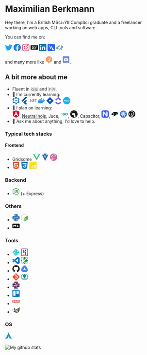 # Maximilian Berkmann

Hey there, I'm a British MSci+YII CompSci graduate and a freelancer working on web apps, CLI tools and software.

You can find me on:
<p>
  <a href="https://twitter.com/Berkmann18"><img src="assets/twitter.svg" width="24px" alt="Twitter"></a>
  <a href="https://www.facebook.com/maxkberkmann"><img src="assets/facebook.svg" width="24px" alt="Facebook"></a>
  <a href="https://www.instagram.com/Berkmann18"><img src="assets/instagram.svg" width="24px" alt="Instagram"></a>
  <a href="https://dev.to/berkmann18"><img src="assets/dev-dot-to.svg" width="24px" alt="DEV.to"></a>
  <a href="https://www.linkedin.com/in/mberkmann"><img src="assets/linkedin.svg" width="24px" alt="Linkedin"></a>
  <a href="https://hashnode.com/@berkmann18"><img src="assets/hashnode.svg" width="24px" alt="Hashnode"></a>
  <a href="https://profile.codersrank.io/user/berkmann18/"><img src="assets/codersrank.svg" width="24px" alt="CodersRank"></a>
</p>
<p>and many more like <img src="assets/devrant.svg" width="24px" alt="DevRant"> and <img src="assets/discord.svg" width="24px" alt="Discord">.</p>

## A bit more about me
<ul>
  <li>Fluent in 🇬🇧 and 🇫🇷.</li>
  <li>
    🌱 I'm currently learning:<br>
    <img src="assets/quasar.svg" width="24px" alt="Quasar">
    <img src="assets/flutter.svg" width="24px" alt="Flutter">
    <img src="assets/dot-net.svg" width="24px" alt=".NET Core">
    <img src="assets/docker.svg" width="24px" alt="Docker">
    <img src="assets/jirasoftware.svg" width="24px" alt="Jira Software">
    <img src="assets/clickup.svg" width="24px" alt="ClickUp">
    <img src="assets/xero.svg" width="24px" alt="Xero">
  </li>

  <li>
    🌱 I plan on learning:<br>
    <img src="assets/angular.svg" width="24px" alt="Angular">, 
    <a href="https://github.com/neutralinojs/neutralinojs">Neutralinojs</a>, 
    Juce, 
    <img src="assets/go.svg" width="24px" alt="Go">, 
    <img src="assets/deno.svg" width="24px" alt="Deno">, 
    Capacitor, <img src="assets/nativescript.svg" width="24px" alt="NativeScript">, 
    <img src="assets/fastify.svg" width="24px" alt="Fastify">
    <img src="assets/kubernetes.svg" width="24px" alt="K8s">
    <img src="assets/rust.svg" width="24px" alt="Rust">
  </li>
  <li>
    💬 Ask me about anything, I'd love to help.
  </li>
</ul>

### Typical tech stacks
#### Frontend
- Gridsome <img src="assets/vue-dot-js.svg" width="24px" alt="Vue.js"> <img src="assets/vuetify.svg" width="24px" alt="Vuetify"> <img src="assets/sass.svg" width="24px" alt="SCSS">
- <img src="assets/html5.svg" width="24px" alt="HTML5"> <img src="assets/css3.svg" width="24px" alt="CSS3"> <img src="assets/javascript.svg" width="24px" alt="JS">

### Backend
- <img src="assets/node-dot-js.svg" width="24px" alt="Node.js"> (+ Express)


### Others
- <img src="assets/python.svg" width="24px" alt="Python"> <img src="assets/gnubash.svg" width="24px" alt="Bash">
- <img src="assets/markdown.svg" width="24px" alt="Markdown">

### Tools
- <img src="assets/netlify.svg" width="24px" alt="Netlify"> <img src="assets/heroku.svg" width="24px" alt="Heroku">
- <img src="assets/visualstudiocode.svg" width="24px" alt="VSCode"> <img src="assets/vim.svg" width="24px" alt="Vim">
- <img src="assets/github.svg" width="24px" alt="GitHub"> <img src="assets/googledrive.svg" width="24px" alt="Google Drive">
- <img src="assets/git.svg" width="24px" alt="Git"> <img src="assets/gitkraken.svg" width="24px" alt="GitKraken">
- <img src="assets/slack.svg" width="24px" alt="Slack">
- <img src="assets/trello.svg" width="24px" alt="Trello">
- <img src="assets/npm.svg" width="24px" alt="NPM">
- <img src="assets/gimp.svg" width="24px" alt="GIMP">
### OS
<img src="assets/archlinux.svg" width="24px" alt="ArchLinux">

![My github stats](https://github-readme-stats.vercel.app/api?username=Berkmann18&show_icons=true&hide_border=true)

<!-- <script src="https://profile.codersrank.io/widget/widget.js"></script>
<codersrank-widget username="berkmann18"></codersrank-widget> -->